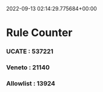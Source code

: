 2022-09-13 02:14:29.775684+00:00
# Rule Counter 
 ### UCATE : 537221

 ### Veneto : 21140

 ### Allowlist : 13924